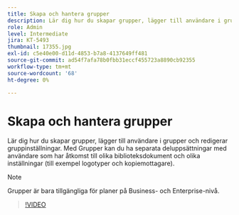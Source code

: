 ```yaml
---
title: Skapa och hantera grupper
description: Lär dig hur du skapar grupper, lägger till användare i grupper och redigerar gruppinställningar
role: Admin
level: Intermediate
jira: KT-5493
thumbnail: 17355.jpg
exl-id: c5e40e00-d11d-4853-b7a8-4137649ff481
source-git-commit: ad54f7afa78b0fbb31eccf455723a8890cb92355
workflow-type: tm+mt
source-wordcount: '68'
ht-degree: 0%

---
```


# Skapa och hantera grupper

Lär dig hur du skapar grupper, lägger till användare i grupper och redigerar gruppinställningar. Med Grupper kan du ha separata deluppsättningar med användare som har åtkomst till olika biblioteksdokument och olika inställningar (till exempel logotyper och kopiemottagare).

>[!NOTE]
>
>Grupper är bara tillgängliga för planer på Business- och Enterprise-nivå.

>[!VIDEO](https://video.tv.adobe.com/v/344682?quality=12&learn=on&hidetitle=true)

